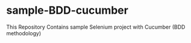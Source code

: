 # sample-BDD-cucumber
This Repository Contains sample Selenium project with Cucumber (BDD methodology)